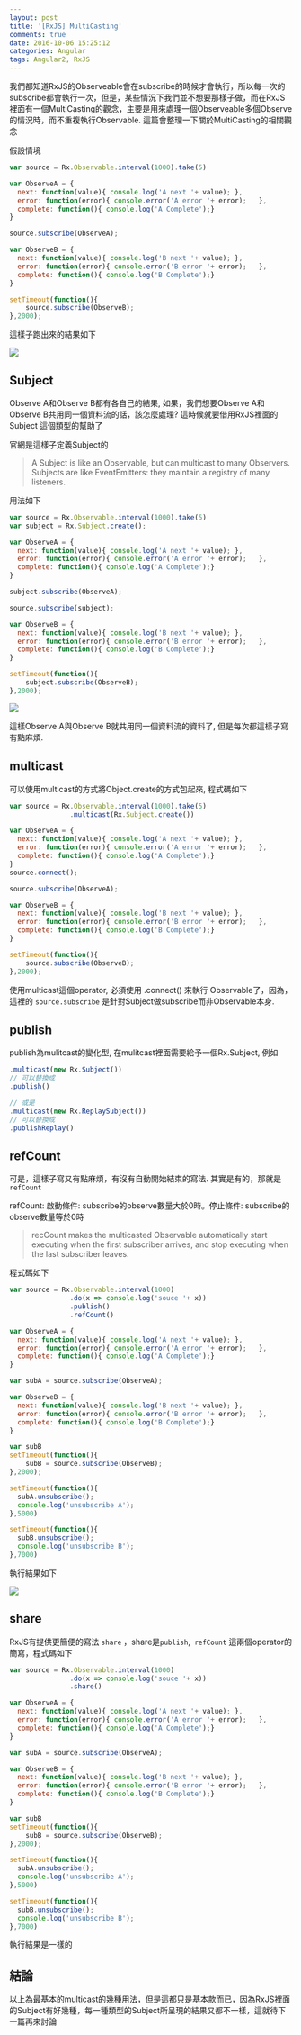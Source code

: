 ```yaml
---
layout: post
title: '[RxJS] MultiCasting'
comments: true
date: 2016-10-06 15:25:12
categories: Angular
tags: Angular2, RxJS
---
```


我們都知道RxJS的Observeable會在subscribe的時候才會執行，所以每一次的subscribe都會執行一次，但是，某些情況下我們並不想要那樣子做，而在RxJS裡面有一個MultiCasting的觀念，主要是用來處理一個Observeable多個Observe的情況時，而不重複執行Observable.  這篇會整理一下關於MultiCasting的相關觀念

<!-- more -->

假設情境

```javascript
var source = Rx.Observable.interval(1000).take(5)

var ObserveA = {
  next: function(value){ console.log('A next '+ value);	},
  error: function(error){ console.error('A error '+ error);   },
  complete: function(){ console.log('A Complete');}
}

source.subscribe(ObserveA);

var ObserveB = {
  next: function(value){ console.log('B next '+ value);	},
  error: function(error){ console.error('B error '+ error);   },
  complete: function(){ console.log('B Complete');}
}

setTimeout(function(){
  	source.subscribe(ObserveB);
},2000);

```

這樣子跑出來的結果如下

![](https://farm6.staticflickr.com/5795/29518602483_4ecbc90b77_o.png)

## Subject

Observe A和Observe B都有各自己的結果, 如果，我們想要Observe A和Observe B共用同一個資料流的話，該怎麼處理? 這時候就要借用RxJS裡面的 Subject 這個類型的幫助了

官網是這樣子定義Subject的

> A Subject is like an Observable, but can multicast to many Observers. Subjects are like EventEmitters: they maintain a registry of many listeners.

用法如下

```javascript
var source = Rx.Observable.interval(1000).take(5)
var subject = Rx.Subject.create();

var ObserveA = {
  next: function(value){ console.log('A next '+ value);	},
  error: function(error){ console.error('A error '+ error);   },
  complete: function(){ console.log('A Complete');}
}

subject.subscribe(ObserveA);

source.subscribe(subject);

var ObserveB = {
  next: function(value){ console.log('B next '+ value);	},
  error: function(error){ console.error('B error '+ error);   },
  complete: function(){ console.log('B Complete');}
}

setTimeout(function(){
  	subject.subscribe(ObserveB);
},2000);

```

![](https://farm8.staticflickr.com/7570/30062998941_a312d6c600_o.png)

這樣Observe A與Observe B就共用同一個資料流的資料了, 但是每次都這樣子寫有點麻煩.

## multicast

可以使用multicast的方式將Object.create的方式包起來, 程式碼如下

```javascript
var source = Rx.Observable.interval(1000).take(5)
               .multicast(Rx.Subject.create())

var ObserveA = {
  next: function(value){ console.log('A next '+ value);	},
  error: function(error){ console.error('A error '+ error);   },
  complete: function(){ console.log('A Complete');}
}
source.connect();

source.subscribe(ObserveA);

var ObserveB = {
  next: function(value){ console.log('B next '+ value);	},
  error: function(error){ console.error('B error '+ error);   },
  complete: function(){ console.log('B Complete');}
}

setTimeout(function(){
  	source.subscribe(ObserveB);
},2000);
```

使用multicast這個operator, 必須使用 .connect() 來執行 Observable了，因為，這裡的 `source.subscribe` 是針對Subject做subscribe而非Observable本身.

## publish

publish為mulitcast的變化型, 在mulitcast裡面需要給予一個Rx.Subject, 例如

```javascript
.multicast(new Rx.Subject())
// 可以替換成
.publish()

// 或是
.multicast(new Rx.ReplaySubject())
// 可以替換成
.publishReplay()
```



## refCount

可是，這樣子寫又有點麻煩，有沒有自動開始結束的寫法. 其實是有的，那就是 `refCount`

refCount: 啟動條件: subscribe的observe數量大於0時。停止條件: subscribe的observe數量等於0時

> recCount makes the multicasted Observable automatically start executing when the first subscriber arrives, and stop executing when the last subscriber leaves.

程式碼如下
```javascript
var source = Rx.Observable.interval(1000)
               .do(x => console.log('souce '+ x))
               .publish()
               .refCount()

var ObserveA = {
  next: function(value){ console.log('A next '+ value);	},
  error: function(error){ console.error('A error '+ error);   },
  complete: function(){ console.log('A Complete');}
}

var subA = source.subscribe(ObserveA);

var ObserveB = {
  next: function(value){ console.log('B next '+ value);	},
  error: function(error){ console.error('B error '+ error);   },
  complete: function(){ console.log('B Complete');}
}

var subB
setTimeout(function(){
  	subB = source.subscribe(ObserveB);
},2000);

setTimeout(function(){
  subA.unsubscribe();
  console.log('unsubscribe A');
},5000)

setTimeout(function(){
  subB.unsubscribe();
  console.log('unsubscribe B');
},7000)
```

執行結果如下

![](https://farm6.staticflickr.com/5148/29518843843_e15cd6bc2e_o.png)



## share

RxJS有提供更簡便的寫法 `share` ，share是`publish`,` refCount` 這兩個operator的簡寫，程式碼如下

```javascript
var source = Rx.Observable.interval(1000)
               .do(x => console.log('souce '+ x))
               .share()

var ObserveA = {
  next: function(value){ console.log('A next '+ value);	},
  error: function(error){ console.error('A error '+ error);   },
  complete: function(){ console.log('A Complete');}
}

var subA = source.subscribe(ObserveA);

var ObserveB = {
  next: function(value){ console.log('B next '+ value);	},
  error: function(error){ console.error('B error '+ error);   },
  complete: function(){ console.log('B Complete');}
}

var subB
setTimeout(function(){
  	subB = source.subscribe(ObserveB);
},2000);

setTimeout(function(){
  subA.unsubscribe();
  console.log('unsubscribe A');
},5000)

setTimeout(function(){
  subB.unsubscribe();
  console.log('unsubscribe B');
},7000)
```

執行結果是一樣的

## 結論

以上為最基本的multicast的幾種用法，但是這都只是基本款而已，因為RxJS裡面的Subject有好幾種，每一種類型的Subject所呈現的結果又都不一樣，這就待下一篇再來討論
